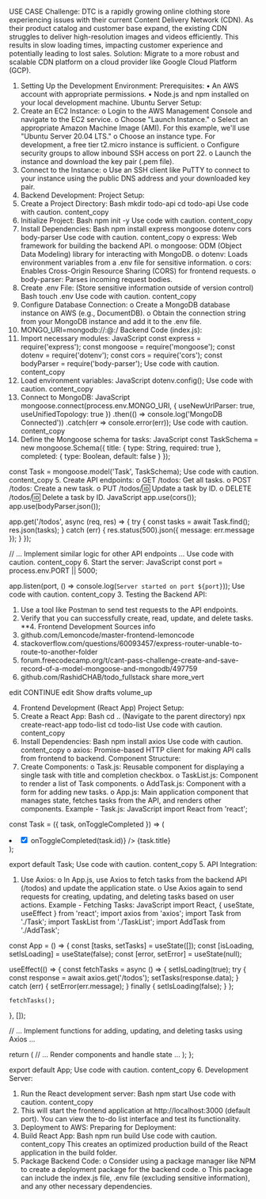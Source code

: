 USE CASE
Challenge: DTC is a rapidly growing online clothing store experiencing issues with their current Content Delivery Network (CDN). As their product catalog and customer base expand, the existing CDN struggles to deliver high-resolution images and videos efficiently. This results in slow loading times, impacting customer experience and potentially leading to lost sales.
Solution: Migrate to a more robust and scalable CDN platform on a cloud provider like Google Cloud Platform (GCP).

1. Setting Up the Development Environment:
Prerequisites:
•	An AWS account with appropriate permissions.
•	Node.js and npm installed on your local development machine.
Ubuntu Server Setup:
1.	Create an EC2 Instance:
o	Login to the AWS Management Console and navigate to the EC2 service.
o	Choose "Launch Instance."
o	Select an appropriate Amazon Machine Image (AMI). For this example, we'll use "Ubuntu Server 20.04 LTS."
o	Choose an instance type. For development, a free tier t2.micro instance is sufficient.
o	Configure security groups to allow inbound SSH access on port 22.
o	Launch the instance and download the key pair (.pem file).
2.	Connect to the Instance:
o	Use an SSH client like PuTTY to connect to your instance using the public DNS address and your downloaded key pair.
2. Backend Development:
Project Setup:
1.	Create a Project Directory:
Bash
mkdir todo-api
cd todo-api
Use code with caution.
content_copy
2.	Initialize Project:
Bash
npm init -y
Use code with caution.
content_copy
3.	Install Dependencies:
Bash
npm install express mongoose dotenv cors body-parser
Use code with caution.
content_copy
o	express: Web framework for building the backend API.
o	mongoose: ODM (Object Data Modeling) library for interacting with MongoDB.
o	dotenv: Loads environment variables from a .env file for sensitive information.
o	cors: Enables Cross-Origin Resource Sharing (CORS) for frontend requests.
o	body-parser: Parses incoming request bodies.
4.	Create .env File: (Store sensitive information outside of version control)
Bash
touch .env
Use code with caution.
content_copy
5.	Configure Database Connection:
o	Create a MongoDB database instance on AWS (e.g., DocumentDB).
o	Obtain the connection string from your MongoDB instance and add it to the .env file.
6.	MONGO_URI=mongodb://<username>:<password>@<host>:<port>/<database>
Backend Code (index.js):
1.	Import necessary modules:
JavaScript
const express = require('express');
const mongoose = require('mongoose');
const dotenv = require('dotenv');
const cors = require('cors');
const bodyParser = require('body-parser');
Use code with caution.
content_copy
2.	Load environment variables:
JavaScript
dotenv.config();
Use code with caution.
content_copy
3.	Connect to MongoDB:
JavaScript
mongoose.connect(process.env.MONGO_URI, {
  useNewUrlParser: true,
  useUnifiedTopology: true
})
.then(() => console.log('MongoDB Connected'))
.catch(err => console.error(err));
Use code with caution.
content_copy
4.	Define the Mongoose schema for tasks:
JavaScript
const TaskSchema = new mongoose.Schema({
  title: {
    type: String,
    required: true
  },
  completed: {
    type: Boolean,
    default: false
  }
});

const Task = mongoose.model('Task', TaskSchema);
Use code with caution.
content_copy
5.	Create API endpoints:
o	GET /todos: Get all tasks.
o	POST /todos: Create a new task.
o	PUT /todos/:id: Update a task by ID.
o	DELETE /todos/:id: Delete a task by ID.
JavaScript
app.use(cors());
app.use(bodyParser.json());

app.get('/todos', async (req, res) => {
  try {
    const tasks = await Task.find();
    res.json(tasks);
  } catch (err) {
    res.status(500).json({ message: err.message });
  }
});

// ... Implement similar logic for other API endpoints ...
Use code with caution.
content_copy
6.	Start the server:
JavaScript
const port = process.env.PORT || 5000;

app.listen(port, () => console.log(`Server started on port ${port}`));
Use code with caution.
content_copy
3. Testing the Backend API:
1.	Use a tool like Postman to send test requests to the API endpoints.
2.	Verify that you can successfully create, read, update, and delete tasks.
**4. Frontend Development
Sources 
info
1.	github.com/Lemoncode/master-frontend-lemoncode 
2.	stackoverflow.com/questions/60093457/express-router-unable-to-route-to-another-folder 
3.	forum.freecodecamp.org/t/cant-pass-challenge-create-and-save-record-of-a-model-mongoose-and-mongodb/497759 
4.	github.com/RashidCHAB/todo_fullstack 
share
more_vert
 
edit
CONTINUE
edit
Show drafts 
volume_up 
 
 
4. Frontend Development (React App)
Project Setup:
1.	Create a React App:
Bash
cd .. (Navigate to the parent directory)
npx create-react-app todo-list
cd todo-list
Use code with caution.
content_copy
2.	Install Dependencies:
Bash
npm install axios
Use code with caution.
content_copy
o	axios: Promise-based HTTP client for making API calls from frontend to backend.
Component Structure:
1.	Create Components: 
o	Task.js: Reusable component for displaying a single task with title and completion checkbox.
o	TaskList.js: Component to render a list of Task components.
o	AddTask.js: Component with a form for adding new tasks.
o	App.js: Main application component that manages state, fetches tasks from the API, and renders other components.
Example - Task.js:
JavaScript
import React from 'react';

const Task = ({ task, onToggleCompleted }) => (
  <li className={task.completed ? 'completed' : ''}>
    <input type="checkbox" checked={task.completed} onChange={() => onToggleCompleted(task.id)} />
    <span>{task.title}</span>
  </li>
);

export default Task;
Use code with caution.
content_copy
5. API Integration:
1.	Use Axios: 
o	In App.js, use Axios to fetch tasks from the backend API (/todos) and update the application state.
o	Use Axios again to send requests for creating, updating, and deleting tasks based on user actions.
Example - Fetching Tasks:
JavaScript
import React, { useState, useEffect } from 'react';
import axios from 'axios';
import Task from './Task';
import TaskList from './TaskList';
import AddTask from './AddTask';

const App = () => {
  const [tasks, setTasks] = useState([]);
  const [isLoading, setIsLoading] = useState(false);
  const [error, setError] = useState(null);

  useEffect(() => {
    const fetchTasks = async () => {
      setIsLoading(true);
      try {
        const response = await axios.get('/todos');
        setTasks(response.data);
      } catch (err) {
        setError(err.message);
      } finally {
        setIsLoading(false);
      }
    };

    fetchTasks();
  }, []);

  // ... Implement functions for adding, updating, and deleting tasks using Axios ...

  return (
    // ... Render components and handle state ...
  );
};

export default App;
Use code with caution.
content_copy
6. Development Server:
1.	Run the React development server:
Bash
npm start
Use code with caution.
content_copy
2.	This will start the frontend application at http://localhost:3000 (default port). You can view the to-do list interface and test its functionality.
7. Deployment to AWS:
Preparing for Deployment:
1.	Build React App:
Bash
npm run build
Use code with caution.
content_copy
This creates an optimized production build of the React application in the build folder.
2.	Package Backend Code:
o	Consider using a package manager like NPM to create a deployment package for the backend code.
o	This package can include the index.js file, .env file (excluding sensitive information), and any other necessary dependencies.
